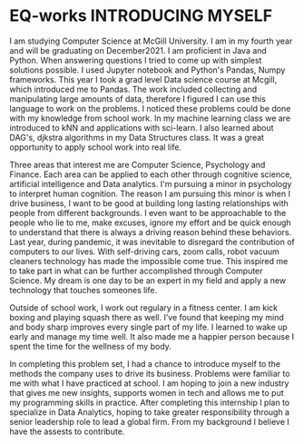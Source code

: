# EQ-works INTRODUCING MYSELF



I am studying Computer Science at McGill University. I am in my fourth year and will be graduating on December2021. I am proficient in Java and Python. When answering questions I tried to come up with simplest solutions possible. I used Jupyter notebook and Python's Pandas, Numpy frameworks. This year I took a grad level Data science course at Mcgill, which introduced me to Pandas. The work included collecting and manipulating large amounts of data, therefore I figured I can use this language to work on the problems. I noticed these problems could be done with my knowledge from school work. In my machine learning class we are introduced to kNN and applications with sci-learn. I also learned about DAG's, djkstra algorithms in my Data Structures class. It was a great opportunity to apply school work into real life. 

Three areas that interest me are Computer Science, Psychology and Finance. Each area can be applied to each other through cognitive science, artificial intelligence and Data analytics. I'm pursuing a minor in psychology to interpret human cognition. The reason I am pursuing this minor is when I drive business, I want to be good at building long lasting relationships with people from different backgrounds. I even want to be approachable to the people who lie to me, make excuses, ignore my effort and be quick enough to understand that there is always a driving reason behind these behaviors. Last year, during pandemic, it was inevitable to disregard the contribution of computers to our lives. With self-driving cars, zoom calls, robot vacuum cleaners technology has made the impossible come true. This inspired me to take part in what can be further accomplished through Computer Science. My dream is one day to be an expert in my field and apply a new technology that touches someones life. 

Outside of school work, I work out regulary in a fitness center. I am kick boxing and playing squash there as well. I’ve found that keeping my mind and body sharp improves every single part of my life. I learned to wake up early and manage my time well. It also made me a happier person because I spent the time for the wellness of my body. 

In completing this problem set, I had a chance to introduce myself to the methods the company uses to drive its business. Problems were familiar to me with what I have practiced at school. I am hoping to join a new industry that gives me new insights, supports women in tech and allows me to put my programming skills in practice.
After completing this internship I plan to specialize in Data Analytics, hoping to take greater responsibility through a senior leadership role to lead a global firm. From my background I believe I have the assests to contribute. 






